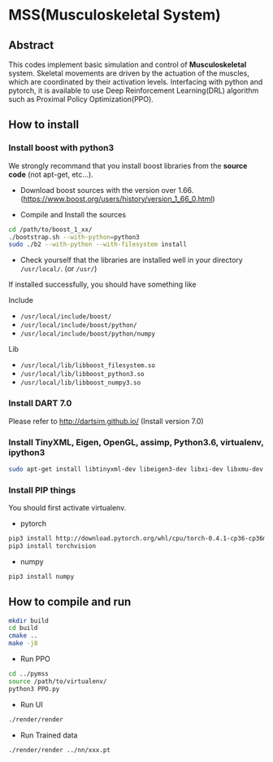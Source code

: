 # MSS(Musculoskeletal System)

## Abstract

This codes implement basic simulation and control of **Musculoskeletal** system. Skeletal movements are driven by the actuation of the muscles, which are coordinated by their activation levels. Interfacing with python and pytorch, it is available to use Deep Reinforcement Learning(DRL) algorithm such as Proximal Policy Optimization(PPO).

## How to install


### Install boost with python3

We strongly recommand that you install boost libraries from the **source code**
(not apt-get, etc...).

- Download boost sources with the version over 1.66.(https://www.boost.org/users/history/version_1_66_0.html)

- Compile and Install the sources

```bash
cd /path/to/boost_1_xx/
./bootstrap.sh --with-python=python3
sudo ./b2 --with-python --with-filesystem install
```

- Check yourself that the libraries are installed well in your directory `/usr/local/`. (or `/usr/`)

If installed successfully, you should have something like

Include

* `/usr/local/include/boost/`
* `/usr/local/include/boost/python/`
* `/usr/local/include/boost/python/numpy`

Lib 

* `/usr/local/lib/libboost_filesystem.so`
* `/usr/local/lib/libboost_python3.so`
* `/usr/local/lib/libboost_numpy3.so`


### Install DART 7.0

Please refer to http://dartsim.github.io/ (Install version 7.0)


### Install TinyXML, Eigen, OpenGL, assimp, Python3.6, virtualenv, ipython3

```bash
sudo apt-get install libtinyxml-dev libeigen3-dev libxi-dev libxmu-dev freeglut3-dev libassimp-dev python3-dev numpy3-dev virtualenv ipython3
```

### Install PIP things

You should first activate virtualenv.
- pytorch

```bash
pip3 install http://download.pytorch.org/whl/cpu/torch-0.4.1-cp36-cp36m-linux_x86_64.whl 
pip3 install torchvision
```

- numpy

```bash
pip3 install numpy
```

## How to compile and run

```bash
mkdir build
cd build
cmake ..
make -j8
```



- Run PPO
```bash
cd ../pymss
source /path/to/virtualenv/
python3 PPO.py
```
- Run UI
```bash
./render/render
```

- Run Trained data
```bash
./render/render ../nn/xxx.pt
```